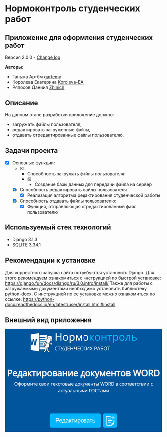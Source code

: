 # Нормоконтроль студенческих работ

## Приложение для оформления студенческих работ

Версия 2.0.0 - [Change log](CHANGELOG.md)

**Авторы:**
* Ганьжа Артём [gartemy](https://github.com/gartemy)
* Королева Екатерина [Koroleva-EA](https://github.com/Koroleva-EA)
* Ряпосов Даниил [Zhinich](https://github.com/Zhinich)

## Описание
На данном этапе разработки приложение должно:
* загружать файлы пользователя,
* редактировать загруженные файлы,
* отдавать отредактированные файлы пользователю.

## Задачи проекта
- [x] Основные функции:
  - [x] - Способность загружать файлы пользователя:
    - [x] - Создание базы данных для передачи файла на сервер
  - [x] Способность редактировать файлы пользователя
    - [x] Реализация алгоритма редактирования студенческой работы
  - [x] Способность отдавать файлы пользователю:
    - [x] Функция, отправляющая отредактированный файл пользователю

## Используемый стек технологий
* Django 3.1.3
* SQLITE 3.34.1

## Рекомендации к установке
Для корректного запуска сайта потребуются установить Django.
Для этого рекомендуем ознакомиться с инструкцией по быстрой установке: https://django.fun/docs/django/ru/3.0/intro/install/
Также для работы с загружаемыми документами необходимо установить библиотеку python-docx.
С инструкцией по ее установке можно ознакомиться по ссылке: https://python-docx.readthedocs.io/en/latest/user/install.html#install

## Внешний вид приложения
<img src="https://github.com/gartemy/ControlSystem/blob/master/pages/static/images/readme-interface.png" >
